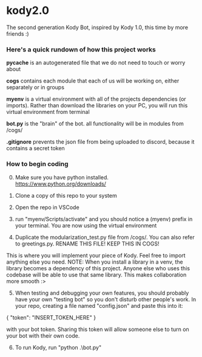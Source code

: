 # kody2.0
The second generation Kody Bot, inspired by Kody 1.0, this time by more friends :)

### Here's a quick rundown of how this project works
**__pycache__** is an autogenerated file that we do not need to touch or worry about

**cogs** contains each module that each of us will be working on, either separately or in groups

**myenv** is a virtual environment with all of the projects dependencies (or imports). Rather than download the libraries on your PC, you will run this virtual environment from terminal

**bot.py** is the "brain" of the bot. all functionality will be in modules from /cogs/

**.gitignore** prevents the json file from being uploaded to discord, because it contains a secret token

### How to begin coding
0. Make sure you have python installed. https://www.python.org/downloads/

1. Clone a copy of this repo to your system

2. Open the repo in VSCode

3. run "myenv/Scripts/activate" and you should notice a (myenv) prefix in your terminal. You are now using the virtual environment

4. Duplicate the modularization_test.py file from /cogs/. You can also refer to greetings.py. RENAME THIS FILE! KEEP THIS IN COGS!

This is where you will implement your piece of Kody. Feel free to import anything else you need. NOTE: When you install a library in a venv, the library becomes a dependency of this project. Anyone else who uses this codebase will be able to use that same library. This makes collaboration more smooth :>

5. When testing and debugging your own features, you should probably have your own "testing bot" so you don't disturb other people's work. In your repo, creating a file named "config.json" and paste this into it:

{
    "token": "INSERT_TOKEN_HERE"
}

with your bot token. Sharing this token will allow someone else to turn on your bot with their own code.

6. To run Kody, run "python .\bot.py"